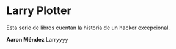 # Larry Plotter

Esta serie de libros cuentan la historia de un hacker excepcional.

**Aaron Méndez** Larryyyy
